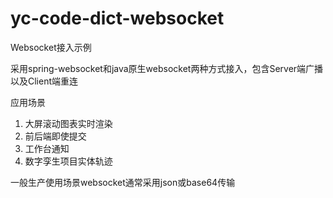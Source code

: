 # yc-code-dict-websocket

Websocket接入示例

采用spring-websocket和java原生websocket两种方式接入，包含Server端广播以及Client端重连

应用场景
1. 大屏滚动图表实时渲染
2. 前后端即使提交
3. 工作台通知
4. 数字孪生项目实体轨迹

一般生产使用场景websocket通常采用json或base64传输
